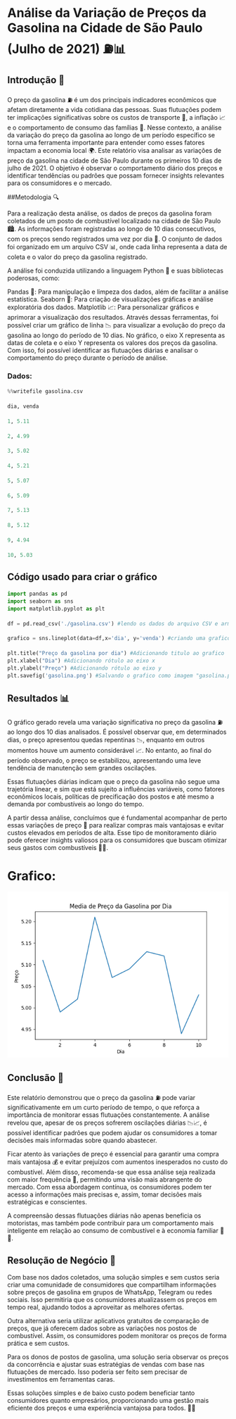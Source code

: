 # Análise da Variação de Preços da Gasolina na Cidade de São Paulo (Julho de 2021) ⛽📊


## Introdução 🌟

O preço da gasolina ⛽ é um dos principais indicadores econômicos que afetam diretamente a vida cotidiana das pessoas. Suas flutuações podem ter implicações significativas sobre os custos de transporte 🚗, a inflação 📈 e o comportamento de consumo das famílias 💸. Nesse contexto, a análise da variação do preço da gasolina ao longo de um período específico se torna uma ferramenta importante para entender como esses fatores impactam a economia local 🌍. Este relatório visa analisar as variações de preço da gasolina na cidade de São Paulo durante os primeiros 10 dias de julho de 2021. O objetivo é observar o comportamento diário dos preços e identificar tendências ou padrões que possam fornecer insights relevantes para os consumidores e o mercado.

##Metodologia 🔍

Para a realização desta análise, os dados de preços da gasolina foram coletados de um posto de combustível localizado na cidade de São Paulo 🏙️. As informações foram registradas ao longo de 10 dias consecutivos, com os preços sendo registrados uma vez por dia 📅. O conjunto de dados foi organizado em um arquivo CSV 📊, onde cada linha representa a data de coleta e o valor do preço da gasolina registrado.

A análise foi conduzida utilizando a linguagem Python 🐍 e suas bibliotecas poderosas, como:

Pandas 🐼: Para manipulação e limpeza dos dados, além de facilitar a análise estatística.
Seaborn 🌊: Para criação de visualizações gráficas e análise exploratória dos dados.
Matplotlib 📈: Para personalizar gráficos e aprimorar a visualização dos resultados.
Através dessas ferramentas, foi possível criar um gráfico de linha 📉 para visualizar a evolução do preço da gasolina ao longo do período de 10 dias. No gráfico, o eixo X representa as datas de coleta e o eixo Y representa os valores dos preços da gasolina. Com isso, foi possível identificar as flutuações diárias e analisar o comportamento do preço durante o período de análise.



### Dados:

``` python
%%writefile gasolina.csv

dia, venda

1, 5.11

2, 4.99

3, 5.02

4, 5.21

5, 5.07

6, 5.09

7, 5.13

8, 5.12

9, 4.94

10, 5.03
```

## Código usado para criar o gráfico

```python
import pandas as pd 
import seaborn as sns
import matplotlib.pyplot as plt

df = pd.read_csv('./gasolina.csv') #lendo os dados do arquivo CSV e armazenando em uma variavel chamada "df" 

grafico = sns.lineplot(data=df,x='dia', y='venda') #criando uma grafico de linha usando os dados do "df" e usando "dia" como "x" e "venda" como "y"

plt.title("Preço da gasolina por dia") #Adicionando titulo ao grafico
plt.xlabel("Dia") #Adicionando rótulo ao eixo x
plt.ylabel("Preço") #Adicionando rótulo ao eixo y
plt.savefig('gasolina.png') #Salvando o grafico como imagem "gasolina.png"
```

## Resultados 📊

O gráfico gerado revela uma variação significativa no preço da gasolina ⛽ ao longo dos 10 dias analisados. É possível observar que, em determinados dias, o preço apresentou quedas repentinas 📉, enquanto em outros momentos houve um aumento considerável 📈. No entanto, ao final do período observado, o preço se estabilizou, apresentando uma leve tendência de manutenção sem grandes oscilações.

Essas flutuações diárias indicam que o preço da gasolina não segue uma trajetória linear, e sim que está sujeito a influências variáveis, como fatores econômicos locais, políticas de precificação dos postos e até mesmo a demanda por combustíveis ao longo do tempo.

A partir dessa análise, concluímos que é fundamental acompanhar de perto essas variações de preço 🧐 para realizar compras mais vantajosas e evitar custos elevados em períodos de alta. Esse tipo de monitoramento diário pode oferecer insights valiosos para os consumidores que buscam otimizar seus gastos com combustíveis 🚗💡.

# Grafico:
![Grafico.JPG](https://github.com/Rafae1040/da-projeto-ebac/blob/main/gasolina.png)


## Conclusão 📝

Este relatório demonstrou que o preço da gasolina ⛽ pode variar significativamente em um curto período de tempo, o que reforça a importância de monitorar essas flutuações constantemente. A análise revelou que, apesar de os preços sofrerem oscilações diárias 📉📈, é possível identificar padrões que podem ajudar os consumidores a tomar decisões mais informadas sobre quando abastecer.

Ficar atento às variações de preço é essencial para garantir uma compra mais vantajosa 💰 e evitar prejuízos com aumentos inesperados no custo do combustível. Além disso, recomenda-se que essa análise seja realizada com maior frequência 📅, permitindo uma visão mais abrangente do mercado. Com essa abordagem contínua, os consumidores podem ter acesso a informações mais precisas e, assim, tomar decisões mais estratégicas e conscientes.

A compreensão dessas flutuações diárias não apenas beneficia os motoristas, mas também pode contribuir para um comportamento mais inteligente em relação ao consumo de combustível e à economia familiar 🚗💡.

## Resolução de Negócio 💼
Com base nos dados coletados, uma solução simples e sem custos seria criar uma comunidade de consumidores que compartilham informações sobre preços de gasolina em grupos de WhatsApp, Telegram ou redes sociais. Isso permitiria que os consumidores atualizassem os preços em tempo real, ajudando todos a aproveitar as melhores ofertas.

Outra alternativa seria utilizar aplicativos gratuitos de comparação de preços, que já oferecem dados sobre as variações nos postos de combustível. Assim, os consumidores podem monitorar os preços de forma prática e sem custos.

Para os donos de postos de gasolina, uma solução seria observar os preços da concorrência e ajustar suas estratégias de vendas com base nas flutuações de mercado. Isso poderia ser feito sem precisar de investimentos em ferramentas caras.

Essas soluções simples e de baixo custo podem beneficiar tanto consumidores quanto empresários, proporcionando uma gestão mais eficiente dos preços e uma experiência vantajosa para todos. 🚗💡

